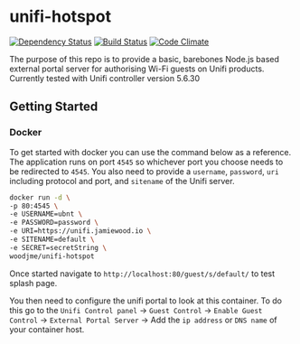 # unifi-hotspot

[![Dependency Status](https://david-dm.org/woodjme/unifi-hotspot.svg)](https://david-dm.org/woodjme/unifi-hotspot)
[![Build Status](https://travis-ci.org/woodjme/unifi-hotspot.svg?branch=master)](https://travis-ci.org/woodjme/unifi-hotspot)
[![Code Climate](https://codeclimate.com/github/woodjme/unifi-hotspot/badges/gpa.svg)](https://codeclimate.com/github/woodjme/unifi-hotspot)

The purpose of this repo is to provide a basic, barebones Node.js based external portal server for authorising Wi-Fi guests on Unifi products.
Currently tested with Unifi controller version 5.6.30

## Getting Started

### Docker

To get started with docker you can use the command below as a reference. The application runs on port `4545` so whichever port you choose needs to be redirected to `4545`. You also need to provide a `username`, `password`, `uri` including protocol and port, and `sitename` of the Unifi server.

```bash
docker run -d \
-p 80:4545 \
-e USERNAME=ubnt \
-e PASSWORD=password \
-e URI=https://unifi.jamiewood.io \
-e SITENAME=default \
-e SECRET=secretString \
woodjme/unifi-hotspot
```

Once started navigate to `http://localhost:80/guest/s/default/` to test splash page.

You then need to configure the unifi portal to look at this container. To do this go to the `Unifi Control panel` -> `Guest Control` -> `Enable Guest Control` -> `External Portal Server` -> Add the `ip address` or `DNS name` of your container host.
